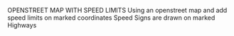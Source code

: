 OPENSTREET MAP WITH SPEED LIMITS
Using an openstreet map and add speed limits on marked coordinates
Speed Signs are drawn on marked Highways